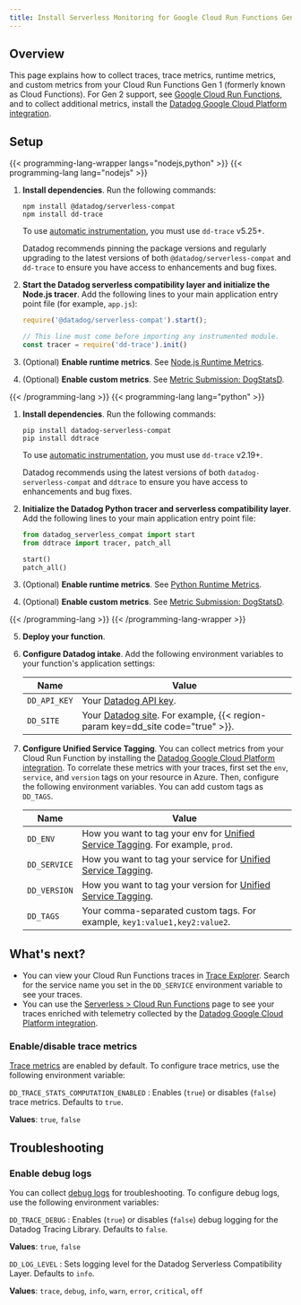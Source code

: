 ```yaml
---
title: Install Serverless Monitoring for Google Cloud Run Functions Gen 1
---
```


## Overview
This page explains how to collect traces, trace metrics, runtime metrics, and custom metrics from your Cloud Run Functions Gen 1 (formerly known as Cloud Functions). For Gen 2 support, see [Google Cloud Run Functions][8], and to collect additional metrics, install the [Datadog Google Cloud Platform integration][6].

## Setup

{{< programming-lang-wrapper langs="nodejs,python" >}}
{{< programming-lang lang="nodejs" >}}
1. **Install dependencies**. Run the following commands:
   ```shell
   npm install @datadog/serverless-compat
   npm install dd-trace
   ```

   To use [automatic instrumentation][1], you must use `dd-trace` v5.25+.

   Datadog recommends pinning the package versions and regularly upgrading to the latest versions of both `@datadog/serverless-compat` and `dd-trace` to ensure you have access to enhancements and bug fixes.

2. **Start the Datadog serverless compatibility layer and initialize the Node.js tracer**. Add the following lines to your main application entry point file (for example, `app.js`):

   ```js
   require('@datadog/serverless-compat').start();

   // This line must come before importing any instrumented module. 
   const tracer = require('dd-trace').init()
   ```

3. (Optional) **Enable runtime metrics**. See [Node.js Runtime Metrics][2].

4. (Optional) **Enable custom metrics**. See [Metric Submission: DogStatsD][3].

[1]: /tracing/trace_collection/automatic_instrumentation/?tab=singlestepinstrumentation
[2]: /tracing/metrics/runtime_metrics/nodejs/?tab=environmentvariables
[3]: /metrics/custom_metrics/dogstatsd_metrics_submission/?code-lang=nodejs
{{< /programming-lang >}}
{{< programming-lang lang="python" >}}
1. **Install dependencies**. Run the following commands:
   ```shell
   pip install datadog-serverless-compat
   pip install ddtrace
   ```

   To use [automatic instrumentation][1], you must use `dd-trace` v2.19+.

   Datadog recommends using the latest versions of both `datadog-serverless-compat` and `ddtrace` to ensure you have access to enhancements and bug fixes.

2. **Initialize the Datadog Python tracer and serverless compatibility layer**. Add the following lines to your main application entry point file:

   ```python
   from datadog_serverless_compat import start
   from ddtrace import tracer, patch_all

   start()
   patch_all()
   ```

3. (Optional) **Enable runtime metrics**. See [Python Runtime Metrics][2].

4. (Optional) **Enable custom metrics**. See [Metric Submission: DogStatsD][3].

[1]: /tracing/trace_collection/automatic_instrumentation/?tab=singlestepinstrumentation
[2]: /tracing/metrics/runtime_metrics/python/
[3]: /metrics/custom_metrics/dogstatsd_metrics_submission/?code-lang=python
{{< /programming-lang >}}
{{< /programming-lang-wrapper >}}

5. **Deploy your function**.

6. **Configure Datadog intake**. Add the following environment variables to your function's application settings:

   | Name | Value |
   | ---- | ----- |
   | `DD_API_KEY` | Your [Datadog API key][1]. |
   | `DD_SITE` | Your [Datadog site][2]. For example, {{< region-param key=dd_site code="true" >}}. |

7. **Configure Unified Service Tagging**. You can collect metrics from your Cloud Run Function by installing the [Datadog Google Cloud Platform integration][6]. To correlate these metrics with your traces, first set the `env`, `service`, and `version` tags on your resource in Azure. Then, configure the following environment variables. You can add custom tags as `DD_TAGS`.

   | Name | Value |
   | ---- | ----- |
   | `DD_ENV` | How you want to tag your env for [Unified Service Tagging][9]. For example, `prod`. |
   | `DD_SERVICE` | How you want to tag your service for [Unified Service Tagging][9].  |
   | `DD_VERSION` | How you want to tag your version for [Unified Service Tagging][9]. |
   | `DD_TAGS` | Your comma-separated custom tags. For example, `key1:value1,key2:value2`.  |

## What's next?

- You can view your Cloud Run Functions traces in [Trace Explorer][4]. Search for the service name you set in the `DD_SERVICE` environment variable to see your traces.
- You can use the [Serverless > Cloud Run Functions][5] page to see your traces enriched with telemetry collected by the [Datadog Google Cloud Platform integration][6].

### Enable/disable trace metrics

[Trace metrics][3] are enabled by default. To configure trace metrics, use the following environment variable:

`DD_TRACE_STATS_COMPUTATION_ENABLED`
: Enables (`true`) or disables (`false`) trace metrics. Defaults to `true`.

  **Values**: `true`, `false`

## Troubleshooting

### Enable debug logs

You can collect [debug logs][7] for troubleshooting. To configure debug logs, use the following environment variables:

`DD_TRACE_DEBUG`
: Enables (`true`) or disables (`false`) debug logging for the Datadog Tracing Library. Defaults to `false`.

  **Values**: `true`, `false` 

`DD_LOG_LEVEL`
: Sets logging level for the Datadog Serverless Compatibility Layer. Defaults to `info`.

  **Values**: `trace`, `debug`, `info`, `warn`, `error`, `critical`, `off`


[1]: /account_management/api-app-keys/#add-an-api-key-or-client-token
[2]: /getting_started/site
[3]: /tracing/metrics/metrics_namespace/
[4]: https://app.datadoghq.com/apm/traces
[5]: https://app.datadoghq.com/functions?cloud=gcp&entity_view=cloud_functions
[6]: /integrations/google_cloud_platform/
[7]: /tracing/troubleshooting/tracer_debug_logs/#enable-debug-mode
[8]: /serverless/google_cloud_run/functions
[9]: /getting_started/tagging/unified_service_tagging/
```